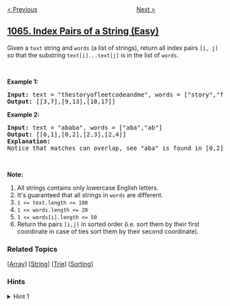 <!--|This file generated by command(leetcode description); DO NOT EDIT.    |-->
<!--+----------------------------------------------------------------------+-->
<!--|@author    openset <openset.wang@gmail.com>                           |-->
<!--|@link      https://github.com/openset                                 |-->
<!--|@home      https://github.com/openset/leetcode                        |-->
<!--+----------------------------------------------------------------------+-->

[< Previous](../fixed-point "Fixed Point")
　　　　　　　　　　　　　　　　
[Next >](../campus-bikes-ii "Campus Bikes II")

## [1065. Index Pairs of a String (Easy)](https://leetcode.com/problems/index-pairs-of-a-string "字符串的索引对")

<p>Given a <code>text</code>&nbsp;string and <code>words</code> (a list of strings), return all index pairs <code>[i, j]</code> so that the substring <code>text[i]...text[j]</code>&nbsp;is in the list of <code>words</code>.</p>

<p>&nbsp;</p>

<p><strong>Example 1:</strong></p>

<pre>
<strong>Input: </strong>text = <span id="example-input-1-1">&quot;thestoryofleetcodeandme&quot;</span>, words = <span id="example-input-1-2">[&quot;story&quot;,&quot;fleet&quot;,&quot;leetcode&quot;]</span>
<strong>Output: </strong><span id="example-output-1">[[3,7],[9,13],[10,17]]</span>
</pre>

<p><strong>Example 2:</strong></p>

<pre>
<strong>Input: </strong>text = <span id="example-input-2-1">&quot;ababa&quot;</span>, words = <span id="example-input-2-2">[&quot;aba&quot;,&quot;ab&quot;]</span>
<strong>Output: </strong><span id="example-output-2">[[0,1],[0,2],[2,3],[2,4]]</span>
<strong>Explanation: </strong>
Notice that matches can overlap, see &quot;aba&quot; is found in [0,2] and [2,4].
</pre>

<p>&nbsp;</p>

<p><strong>Note:</strong></p>

<ol>
	<li>All strings contains only lowercase English letters.</li>
	<li>It&#39;s guaranteed that all strings in <code>words</code> are different.</li>
	<li><code>1 &lt;= text.length &lt;= 100</code></li>
	<li><code>1 &lt;= words.length &lt;= 20</code></li>
	<li><code>1 &lt;= words[i].length &lt;= 50</code></li>
	<li>Return the pairs <code>[i,j]</code> in sorted order (i.e. sort them by their first coordinate in case of ties sort them by their second coordinate).</li>
</ol>

### Related Topics
  [[Array](../../tag/array/README.md)]
  [[String](../../tag/string/README.md)]
  [[Trie](../../tag/trie/README.md)]
  [[Sorting](../../tag/sorting/README.md)]

### Hints
<details>
<summary>Hint 1</summary>
For each string of the set, look for matches and store those matches indices.
</details>
